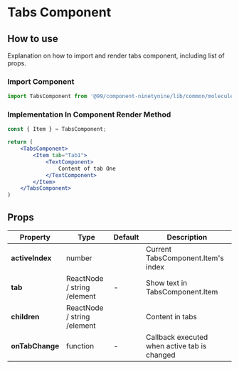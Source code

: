 # Tabs Component

## How to use
Explanation on how to import and render tabs component, including list of props.

### Import Component

```jsx
import TabsComponent from '@99/component-ninetynine/lib/common/molecules/tabs/tabs.component'
```

### Implementation In Component Render Method
```jsx
const { Item } = TabsComponent;

return (
    <TabsComponent>
        <Item tab="Tab1">
            <TextComponent>
                Content of tab One
            </TextComponent>
        </Item>
    </TabsComponent>
)
```

## Props

| Property | Type | Default | Description |
|-------|-----------|---------|-----------|
|**activeIndex**|number||Current TabsComponent.Item's index|
|**tab**|ReactNode / string /element|-|Show text in TabsComponent.Item|
|**children**|ReactNode / string /element||Content in tabs|
|**onTabChange**|function|-|Callback executed when active tab is changed|